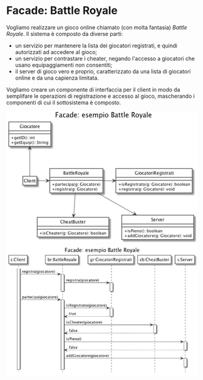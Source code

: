 # Facade: Battle Royale

Vogliamo realizzare un gioco online chiamato (con molta fantasia) *Battle Royale*. Il sistema è composto da diverse parti:

- un servizio per mantenere la lista dei giocatori registrati, e quindi autorizzati ad accedere al gioco;
- un servizio per contrastare i cheater, negando l'accesso a giocatori che usano equipaggiamenti non consentiti;
- il server di gioco vero e proprio, caratterizzato da una lista di giocatori online e da una capienza limitata.

Vogliamo creare un componente di interfaccia per il client in modo da semplifare le operazioni di registrazione e accesso al gioco, mascherando i componenti di cui il sottosistema è composto.

![Diagramma delle Classi](uml/class_diagram.png)
![Diagramma di Sequenza](uml/sequence_diagram.png)

